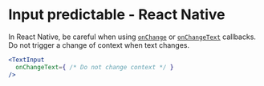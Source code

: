 # Input predictable - React Native

In React Native, be careful when using [`onChange`](https://reactnative.dev/docs/next/textinput#onchange) or [`onChangeText`](https://reactnative.dev/docs/textinput#onchangetext) callbacks. Do not trigger a change of context when text changes.

```jsx
<TextInput
  onChangeText={ /* Do not change context */ }
/>
```
